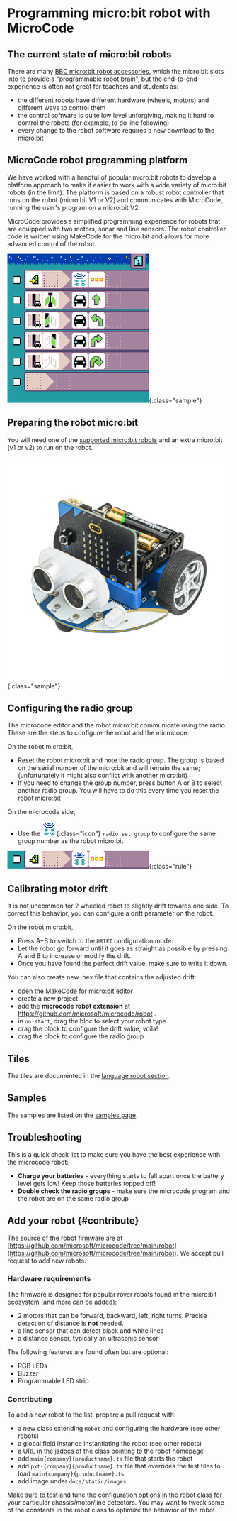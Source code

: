 # Programming micro:bit robot with MicroCode

## The current state of micro:bit robots

There are many [BBC micro:bit robot accessories](https://microbit.org/buy/accessories/?category=Robotics), which the micro:bit slots into to provide a "programmable robot brain", but the end-to-end experience is often not great for teachers and students as:

-   the different robots have different hardware (wheels, motors) and different ways to control them
-   the control software is quite low level unforgiving, making it hard to control the robots (for example, to do line following)
-   every change to the robot software requires a new download to the micro:bit

## MicroCode robot programming platform

We have worked with a handful of popular micro:bit robots to develop a platform approach to make it easier to work with a wide variety of micro:bit robots (in the limit). The platform is based on a robust robot controller that runs on the robot (micro:bit V1 or V2) and communicates with MicroCode, running the user's program on a micro:bit V2.

MicroCode provides a simplified programming experience for robots that are equipped with two motors, sonar and line sensors. The robot controller code is written using MakeCode for the micro:bit and allows for more advanced control of the robot.

![robot line following](./images/generated/sample_robot_line_follow.png){:class="sample"}

## Preparing the robot micro:bit

You will need one of the [supported micro:bit robots](./robots-supported.md) and an extra micro:bit (v1 or v2) to run on the robot.

![Photograph of the Cutebot](./images/cutebot.jpeg){:class="sample"}

## Configuring the radio group

The microcode editor and the robot micro:bit communicate using the radio. These are the steps to configure the robot and the microcode:

On the robot micro:bit,

-   Reset the robot micro:bit and note the radio group. The group is based on the serial number of the micro:bit and will remain the same; (unfortunately it might also conflict with another micro:bit)
-   If you need to change the group number, press button A or B to select another radio group. You will have to do this every time you reset the robot micro:bit

On the microcode side,

-   Use the ![radio set group](./images/generated/icon_A6A.png){:class="icon"} `radio set group` to configure the same group number as the robot micro:bit

![setting radio group 3 on page start](./images/generated/sample_robot_shake_page_1_rule_1.png){:class="rule"}

## Calibrating motor drift

It is not uncommon for 2 wheeled robot to slightly drift towards one side. To correct this behavior, you can configure a drift parameter on the robot.

On the robot micro:bit,

-   Press A+B to switch to the `DRIFT` configuration mode.
-   Let the robot go forward until it goes as straight as possible by pressing A and B to increase or modify the drift.
-   Once you have found the perfect drift value, make sure to write it down.

You can also create new .hex file that contains the adjusted drift:

-   open the [MakeCode for micro:bit editor](https://makecode.microbit.org/)
-   create a new project
-   add the **microcode robot extension** at https://github.com/microsoft/microcode/robot .
-   in `on start`, drag the bloc to select your robot type
-   drag the block to configure the drift value, voila!
-   drag the block to configure the radio group

## Tiles

The tiles are documented
in the [language robot section](./language#robot).

## Samples

The samples are listed on the [samples page](./samples.md#robot).

## Troubleshooting

This is a quick check list to make sure you have the best experience with the microcode robot:

-   **Charge your batteries** - everything starts to fall apart once the battery level gets low! Keep those batteries topped off!
-   **Double check the radio groups** - make sure the microcode program and the robot are on the same radio group

## Add your robot {#contribute}

The source of the robot firmware are at [https://github.com/microsoft/microcode/tree/main/robot](https://github.com/microsoft/microcode/tree/main/robot). We accept pull request to add new robots.

### Hardware requirements

The firmware is designed for popular rover robots found in the micro:bit ecosystem
(and more can be added):

-   2 motors that can be forward, backward, left, right turns. Precise detection of distance is **not** needed.
-   a line sensor that can detect black and white lines
-   a distance sensor, typically an ultrasonic sensor

The following features are found often but are optional:

-   RGB LEDs
-   Buzzer
-   Programmable LED strip

### Contributing

To add a new robot to the list, prepare a pull request with:

-   a new class extending `Robot` and configuring the hardware (see other robots)
-   a global field instance instantiating the robot (see other robots)
-   a URL in the jsdocs of the class pointing to the robot homepage
-   add `main{company}{productname}.ts` file that starts the robot
-   add `pxt-{company}{productname}.ts` file that overrides the test files to load `main{company}{productname}.ts`
-   add image under `docs/static/images`

Make sure to test and tune the configuration options in the robot class for your particular
chassis/motor/line detectors. You may want to tweak some of the constants in the robot class to optimize the behavior of the robot.
